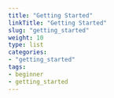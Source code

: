 ```yaml
---
title: "Getting Started"
linkTitle: "Getting Started"
slug: "getting_started"
weight: 10
type: list
categories: 
- "getting_started"
tags: 
- beginner
- getting_started
---
```


